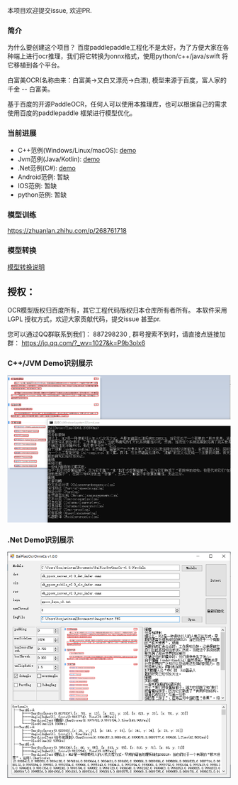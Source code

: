 本项目欢迎提交issue, 欢迎PR.

### 简介   
为什么要创建这个项目？ 百度paddlepaddle工程化不是太好，为了方便大家在各种端上进行ocr推理，我们将它转换为onnx格式，使用python/c++/java/swift 将它移植到各个平台。

白富美OCR(名称由来：白富美→又白又漂亮→白漂), 模型来源于百度，富人家的千金 -- 白富美。
 
基于百度的开源PaddleOCR，任何人可以使用本推理库，也可以根据自己的需求使用百度的paddlepaddle 框架进行模型优化。 

### 当前进展
* C++范例(Windows/Linux/macOS): [demo](https://github.com/znsoftm/BaiPiaoOCR/tree/main/cpp)
* Jvm范例(Java/Kotlin): [demo](https://github.com/znsoftm/BaiPiaoOCR/tree/main/jvm)
* .Net范例(C#): [demo](https://github.com/znsoftm/BaiPiaoOCR/tree/main/dotnet)
* Android范例: 暂缺
* IOS范例: 暂缺
* python范例: 暂缺

### 模型训练
https://zhuanlan.zhihu.com/p/268761718

### 模型转换
[模型转换说明](https://github.com/znsoftm/BaiPiaoOCR/tree/main/models)

## 授权：
OCR模型版权归百度所有，其它工程代码版权归本仓库所有者所有。 本软件采用LGPL 授权方式，欢迎大家贡献代码，提交issue 甚至pr.

您可以通过QQ群联系到我们： 887298230 , 群号搜索不到时，请直接点链接加群： https://jq.qq.com/?_wv=1027&k=P9b3olx6

### C++/JVM Demo识别展示
![avatar](test_imgs/test_cpp.png)

### .Net Demo识别展示
![avatar](test_imgs/test_cs.png)


